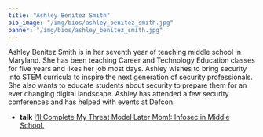 ```yaml
---
title: "Ashley Benitez Smith"
bio_image: "/img/bios/ashley_benitez_smith.jpg"
banner: "/img/bios/ashley_benitez_smith.jpg"
---
```


Ashley Benitez Smith is in her seventh year of teaching middle school in Maryland. She has been teaching Career and Technology Education classes for five years and likes her job most days. Ashley wishes to bring security into STEM curricula to inspire the next generation of security professionals. She also wants to educate students about security to prepare them for an ever changing digital landscape. Ashley has attended a few security conferences and has helped with events at Defcon.

* **talk** [I’ll Complete My Threat Model Later Mom!: Infosec in Middle School.](/talk/ill_complete_my_threat_model_later_mom_infosec_in_middle_school)
